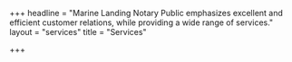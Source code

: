 +++
headline = "Marine Landing Notary Public emphasizes excellent and efficient customer relations, while providing a wide range of services."
layout = "services"
title = "Services"

+++
